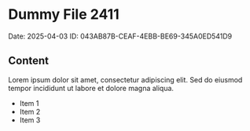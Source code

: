 # Dummy File 2411

Date: 2025-04-03
ID: 043AB87B-CEAF-4EBB-BE69-345A0ED541D9

## Content

Lorem ipsum dolor sit amet, consectetur adipiscing elit.
Sed do eiusmod tempor incididunt ut labore et dolore magna aliqua.

* Item 1
* Item 2
* Item 3
